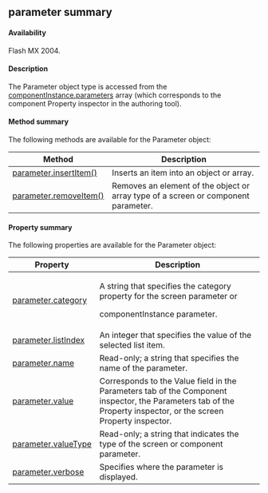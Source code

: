 ## parameter summary

#### Availability

Flash MX 2004.

#### Description

The Parameter object type is accessed from the [componentInstance.parameters](../ComponentInstance_object/componentInstance.md) array (which corresponds to the component Property inspector in the authoring tool).

#### Method summary

The following methods are available for the Parameter object:

| **Method**                              | **Description**                                                                    |
|-----------------------------------------|------------------------------------------------------------------------------------|
| [parameter.insertItem()](../Parameter_object/paramete1.md) | Inserts an item into an object or array.                                           |
| [parameter.removeItem()](../Parameter_object/paramete4.md) | Removes an element of the object or array type of a screen or component parameter. |

#### Property summary

The following properties are available for the Parameter object:

<table><thead><tr class="header"><th><strong>Property</strong></th><th><strong>Description</strong></th></tr></thead><tbody><tr class="odd"><td><a href="../Parameter_object/parameter.md">parameter.category</a></td><td><p>A string that specifies the category property for the screen parameter or</p><p>componentInstance parameter.</p></td></tr><tr class="even"><td><a href="../Parameter_object/paramete2.md">parameter.listIndex</a></td><td>An integer that specifies the value of the selected list item.</td></tr><tr class="odd"><td><a href="../Parameter_object/paramete3.md">parameter.name</a></td><td>Read-only; a string that specifies the name of the parameter.</td></tr><tr class="even"><td><a href="../Parameter_object/paramete5.md">parameter.value</a></td><td>Corresponds to the Value field in the Parameters tab of the Component inspector, the Parameters tab of the Property inspector, or the screen Property inspector.</td></tr><tr class="odd"><td><a href="../Parameter_object/paramete6.md">parameter.valueType</a></td><td>Read-only; a string that indicates the type of the screen or component parameter.</td></tr><tr class="even"><td><a href="../Parameter_object/paramete7.md">parameter.verbose</a></td><td>Specifies where the parameter is displayed.</td></tr></tbody></table>

<span id="parameter.category" class="anchor"></span>


